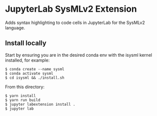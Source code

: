 # JupyterLab SysMLv2 Extension

Adds syntax highlighting to code cells in JupyterLab for the SysMLv2 language.


## Install locally

Start by ensuring you are in the desired conda env with the isysml kernel installed, for example:
```console
$ conda create --name sysml
$ conda activate sysml
$ cd isysml && ./install.sh
```

From this directory:
```console
$ yarn install
$ yarn run build
$ jupyter labextension install .
$ jupyter lab
```
